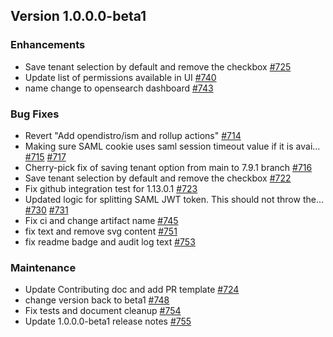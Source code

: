 ## Version 1.0.0.0-beta1

### Enhancements
* Save tenant selection by default and remove the checkbox [#725](https://github.com/opensearch-project/security-dashboards-plugin/pull/725)
* Update list of permissions available in UI [#740](https://github.com/opensearch-project/security-dashboards-plugin/pull/740)
* name change to opensearch dashboard [#743](https://github.com/opensearch-project/security-dashboards-plugin/pull/743)


### Bug Fixes
* Revert "Add opendistro/ism and rollup actions" [#714](https://github.com/opensearch-project/security-dashboards-plugin/pull/714)
* Making sure SAML cookie uses saml session timeout value if it is avai… [#715](https://github.com/opensearch-project/security-dashboards-plugin/pull/715) [#717](https://github.com/opensearch-project/security-dashboards-plugin/pull/717)
* Cherry-pick fix of saving tenant option from main to 7.9.1 branch [#716](https://github.com/opensearch-project/security-dashboards-plugin/pull/716)
* Save tenant selection by default and remove the checkbox [#722](https://github.com/opensearch-project/security-dashboards-plugin/pull/722)
* Fix github integration test for 1.13.0.1 [#723](https://github.com/opensearch-project/security-dashboards-plugin/pull/723)
* Updated logic for splitting SAML JWT token. This should not throw the… [#730](https://github.com/opensearch-project/security-dashboards-plugin/pull/730) [#731](https://github.com/opensearch-project/security-dashboards-plugin/pull/731)
* Fix ci and change artifact name [#745](https://github.com/opensearch-project/security-dashboards-plugin/pull/745)
* fix text and remove svg content [#751](https://github.com/opensearch-project/security-dashboards-plugin/pull/751)
* fix readme badge and audit log text [#753](https://github.com/opensearch-project/security-dashboards-plugin/pull/753)

### Maintenance
* Update Contributing doc and add PR template [#724](https://github.com/opensearch-project/security-dashboards-plugin/pull/724)
* change version back to beta1 [#748](https://github.com/opensearch-project/security-dashboards-plugin/pull/748)
* Fix tests and document cleanup [#754](https://github.com/opensearch-project/security-dashboards-plugin/pull/754)
* Update 1.0.0.0-beta1 release notes [#755](https://github.com/opensearch-project/security-dashboards-plugin/pull/755)